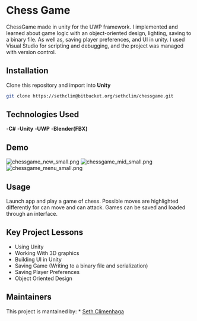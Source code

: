 # Chess Game
ChessGame made in unity for the UWP framework.  I implemented and learned about game logic with an object-oriented design, lighting, saving to a binary file.  As well as, saving player preferences, and UI in unity.  I used Visual Studio for scripting and debugging, and the project was managed with version control.  


## Installation
Clone this repository and import into **Unity**
```bash
git clone https://sethclim@bitbucket.org/sethclim/chessgame.git
```

## Technologies Used

-**C#** -**Unity** -**UWP** -**Blender(FBX)** 

## Demo
![chessgame_new_small.png](https://bitbucket.org/repo/ayo6BGn/images/515438678-chessgame_new_small.png)
![chessgame_mid_small.png](https://bitbucket.org/repo/ayo6BGn/images/3001495787-chessgame_mid_small.png)
![chessgame_menu_small.png](https://bitbucket.org/repo/ayo6BGn/images/797787860-chessgame_menu_small.png)

## Usage
Launch app and play a game of chess.  Possible moves are highlighted differently for can move and can attack.
Games can be saved and loaded through an interface.

## Key Project Lessons
* Using Unity
* Working With 3D graphics
* Building UI in Unity
* Saving Game (Writing to a binary file and serialization)
* Saving Player Preferences
* Object Oriented Design

## Maintainers
This project is mantained by: * [Seth Climenhaga](https://github.com/sethclim/)
